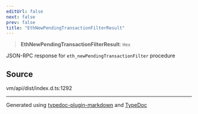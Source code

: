 ```yaml
---
editUrl: false
next: false
prev: false
title: "EthNewPendingTransactionFilterResult"
---
```


> **EthNewPendingTransactionFilterResult**: `Hex`

JSON-RPC response for `eth_newPendingTransactionFilter` procedure

## Source

vm/api/dist/index.d.ts:1292

***
Generated using [typedoc-plugin-markdown](https://www.npmjs.com/package/typedoc-plugin-markdown) and [TypeDoc](https://typedoc.org/)
